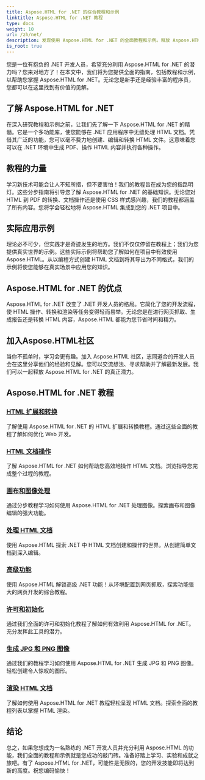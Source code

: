 ```yaml
---
title: Aspose.HTML for .NET 的综合教程和示例
linktitle: Aspose.HTML for .NET 教程
type: docs
weight: 10
url: /zh/net/
description: 发现使用 Aspose.HTML for .NET 的全面教程和示例。释放 Aspose.HTML 的强大功能，提高您的 .NET 开发技能。
is_root: true
---
```


您是一位有抱负的 .NET 开发人员，希望充分利用 Aspose.HTML for .NET 的潜力吗？您来对地方了！在本文中，我们将为您提供全面的指南，包括教程和示例，以帮助您掌握 Aspose.HTML for .NET。无论您是新手还是经验丰富的程序员，您都可以在这里找到有价值的见解。

## 了解 Aspose.HTML for .NET

在深入研究教程和示例之前，让我们先了解一下 Aspose.HTML for .NET 的精髓。它是一个多功能库，使您能够在 .NET 应用程序中无缝处理 HTML 文档。凭借其广泛的功能，您可以毫不费力地创建、编辑和转换 HTML 文件。这意味着您可以在 .NET 环境中生成 PDF、操作 HTML 内容并执行各种操作。

## 教程的力量

学习新技术可能会让人不知所措，但不要害怕！我们的教程旨在成为您的指路明灯。这些分步指南将引导您了解 Aspose.HTML for .NET 的基础知识。无论您对 HTML 到 PDF 的转换、文档操作还是使用 CSS 样式感兴趣，我们的教程都涵盖了所有内容。您将学会轻松地将 Aspose.HTML 集成到您的 .NET 项目中。

## 实际应用示例

理论必不可少，但实践才是奇迹发生的地方。我们不仅仅停留在教程上；我们为您提供真实世界的示例。这些实际示例将帮助您了解如何在项目中有效使用 Aspose.HTML。从以编程方式创建 HTML 文档到将其导出为不同格式，我们的示例将使您能够在真实场景中应用您的知识。

## Aspose.HTML for .NET 的优点

Aspose.HTML for .NET 改变了 .NET 开发人员的格局。它简化了您的开发流程，使 HTML 操作、转换和渲染等任务变得轻而易举。无论您是在进行网页抓取、生成报告还是转换 HTML 内容，Aspose.HTML 都能为您节省时间和精力。

## 加入Aspose.HTML社区

当你不孤单时，学习会更有趣。加入 Aspose.HTML 社区，志同道合的开发人员会在这里分享他们的经验和见解。您可以交流想法、寻求帮助并了解最新发展。我们可以一起释放 Aspose.HTML for .NET 的真正潜力。

## Aspose.HTML for .NET 教程

### [HTML 扩展和转换](./html-extensions-and-conversions/)
了解使用 Aspose.HTML for .NET 的 HTML 扩展和转换教程。通过这些全面的教程了解如何优化 Web 开发。
### [HTML 文档操作](./html-document-manipulation/)
了解 Aspose.HTML for .NET 如何帮助您高效地操作 HTML 文档。浏览指导您完成整个过程的教程。
### [画布和图像处理](./canvas-and-image-manipulation/)
通过分步教程学习如何使用 Aspose.HTML for .NET 处理图像。探索画布和图像编辑的强大功能。
### [处理 HTML 文档](./working-with-html-documents/)
使用 Aspose.HTML 探索 .NET 中 HTML 文档创建和操作的世界。从创建简单文档到深入编辑。
### [高级功能](./advanced-features/)
使用 Aspose.HTML 解锁高级 .NET 功能！从环境配置到网页抓取，探索功能强大的网页开发的综合教程。
### [许可和初始化](./licensing-and-initialization/)
通过我们全面的许可和初始化教程了解如何有效利用 Aspose.HTML for .NET。充分发挥此工具的潜力。
### [生成 JPG 和 PNG 图像](./generate-jpg-and-png-images/)
通过我们的教程学习如何使用 Aspose.HTML for .NET 生成 JPG 和 PNG 图像。轻松创建令人惊叹的图形。
### [渲染 HTML 文档](./rendering-html-documents/)
了解如何使用 Aspose.HTML for .NET 教程轻松呈现 HTML 文档。探索全面的教程列表以掌握 HTML 渲染。

## 结论
总之，如果您想成为一名熟练的 .NET 开发人员并充分利用 Aspose.HTML 的功能，我们全面的教程和示例就是您成功的敲门砖。准备好踏上学习、实验和成就之旅吧。有了 Aspose.HTML for .NET，可能性是无限的，您的开发技能即将达到新的高度。祝您编码愉快！